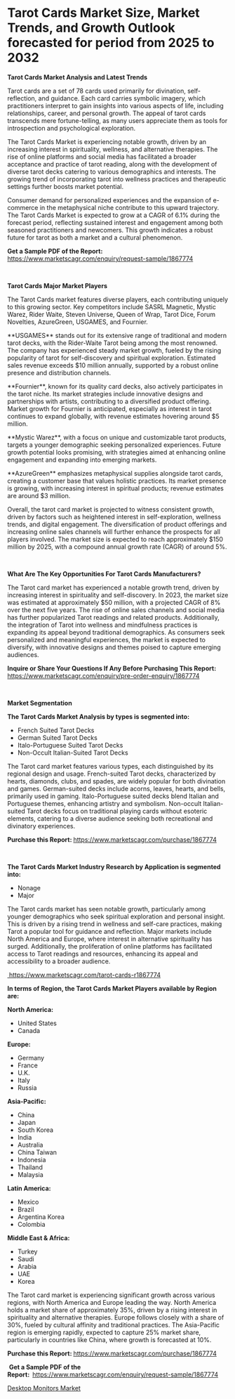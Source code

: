 <p><h1>Tarot Cards Market Size, Market Trends, and Growth Outlook forecasted for period from 2025 to 2032</h1></p><p><strong>Tarot Cards Market Analysis and Latest Trends</strong></p>
<p><p>Tarot cards are a set of 78 cards used primarily for divination, self-reflection, and guidance. Each card carries symbolic imagery, which practitioners interpret to gain insights into various aspects of life, including relationships, career, and personal growth. The appeal of tarot cards transcends mere fortune-telling, as many users appreciate them as tools for introspection and psychological exploration.</p><p>The Tarot Cards Market is experiencing notable growth, driven by an increasing interest in spirituality, wellness, and alternative therapies. The rise of online platforms and social media has facilitated a broader acceptance and practice of tarot reading, along with the development of diverse tarot decks catering to various demographics and interests. The growing trend of incorporating tarot into wellness practices and therapeutic settings further boosts market potential.</p><p>Consumer demand for personalized experiences and the expansion of e-commerce in the metaphysical niche contribute to this upward trajectory. The Tarot Cards Market is expected to grow at a CAGR of 6.1% during the forecast period, reflecting sustained interest and engagement among both seasoned practitioners and newcomers. This growth indicates a robust future for tarot as both a market and a cultural phenomenon.</p></p>
<p><strong>Get a Sample PDF of the Report:&nbsp;</strong> <a href="https://www.marketscagr.com/enquiry/request-sample/1867774?utm_campaign=1999&utm_medium=2&utm_source=Github&utm_content=ia&utm_term=07022025&utm_id=tarot-cards">https://www.marketscagr.com/enquiry/request-sample/1867774</a></p>
<p>&nbsp;</p>
<p><strong>Tarot Cards Major Market Players</strong></p>
<p><p>The Tarot Cards market features diverse players, each contributing uniquely to this growing sector. Key competitors include SASRL Magnetic, Mystic Warez, Rider Waite, Steven Universe, Queen of Wrap, Tarot Dice, Forum Novelties, AzureGreen, USGAMES, and Fournier.</p><p>**USGAMES** stands out for its extensive range of traditional and modern tarot decks, with the Rider-Waite Tarot being among the most renowned. The company has experienced steady market growth, fueled by the rising popularity of tarot for self-discovery and spiritual exploration. Estimated sales revenue exceeds $10 million annually, supported by a robust online presence and distribution channels.</p><p>**Fournier**, known for its quality card decks, also actively participates in the tarot niche. Its market strategies include innovative designs and partnerships with artists, contributing to a diversified product offering. Market growth for Fournier is anticipated, especially as interest in tarot continues to expand globally, with revenue estimates hovering around $5 million.</p><p>**Mystic Warez**, with a focus on unique and customizable tarot products, targets a younger demographic seeking personalized experiences. Future growth potential looks promising, with strategies aimed at enhancing online engagement and expanding into emerging markets.</p><p>**AzureGreen** emphasizes metaphysical supplies alongside tarot cards, creating a customer base that values holistic practices. Its market presence is growing, with increasing interest in spiritual products; revenue estimates are around $3 million.</p><p>Overall, the tarot card market is projected to witness consistent growth, driven by factors such as heightened interest in self-exploration, wellness trends, and digital engagement. The diversification of product offerings and increasing online sales channels will further enhance the prospects for all players involved. The market size is expected to reach approximately $150 million by 2025, with a compound annual growth rate (CAGR) of around 5%.</p></p>
<p>&nbsp;</p>
<p><strong>What Are The Key Opportunities For Tarot Cards Manufacturers?</strong></p>
<p><p>The Tarot card market has experienced a notable growth trend, driven by increasing interest in spirituality and self-discovery. In 2023, the market size was estimated at approximately $50 million, with a projected CAGR of 8% over the next five years. The rise of online sales channels and social media has further popularized Tarot readings and related products. Additionally, the integration of Tarot into wellness and mindfulness practices is expanding its appeal beyond traditional demographics. As consumers seek personalized and meaningful experiences, the market is expected to diversify, with innovative designs and themes poised to capture emerging audiences.</p></p>
<p><strong>Inquire or Share Your Questions If Any Before Purchasing This Report:</strong> <a href="https://www.marketscagr.com/enquiry/pre-order-enquiry/1867774?utm_campaign=1999&utm_medium=2&utm_source=Github&utm_content=ia&utm_term=07022025&utm_id=tarot-cards">https://www.marketscagr.com/enquiry/pre-order-enquiry/1867774</a></p>
<p>&nbsp;</p>
<p><strong>Market Segmentation</strong></p>
<p><strong>The Tarot Cards Market Analysis by types is segmented into:</strong></p>
<p><ul><li>French Suited Tarot Decks</li><li>German Suited Tarot Decks</li><li>Italo-Portuguese Suited Tarot Decks</li><li>Non-Occult Italian-Suited Tarot Decks</li></ul></p>
<p><p>The Tarot card market features various types, each distinguished by its regional design and usage. French-suited Tarot decks, characterized by hearts, diamonds, clubs, and spades, are widely popular for both divination and games. German-suited decks include acorns, leaves, hearts, and bells, primarily used in gaming. Italo-Portuguese suited decks blend Italian and Portuguese themes, enhancing artistry and symbolism. Non-occult Italian-suited Tarot decks focus on traditional playing cards without esoteric elements, catering to a diverse audience seeking both recreational and divinatory experiences.</p></p>
<p><strong>Purchase this Report:&nbsp;</strong><a href="https://www.marketscagr.com/purchase/1867774?utm_campaign=1999&utm_medium=2&utm_source=Github&utm_content=ia&utm_term=07022025&utm_id=tarot-cards">https://www.marketscagr.com/purchase/1867774</a></p>
<p>&nbsp;</p>
<p><strong>The Tarot Cards Market Industry Research by Application is segmented into:</strong></p>
<p><ul><li>Nonage</li><li>Major</li></ul></p>
<p><p>The Tarot cards market has seen notable growth, particularly among younger demographics who seek spiritual exploration and personal insight. This is driven by a rising trend in wellness and self-care practices, making Tarot a popular tool for guidance and reflection. Major markets include North America and Europe, where interest in alternative spirituality has surged. Additionally, the proliferation of online platforms has facilitated access to Tarot readings and resources, enhancing its appeal and accessibility to a broader audience.</p></p>
<p><a href="https://www.marketscagr.com/tarot-cards-r1867774?utm_campaign=1999&utm_medium=2&utm_source=Github&utm_content=ia&utm_term=07022025&utm_id=tarot-cards">&nbsp;https://www.marketscagr.com/tarot-cards-r1867774</a></p>
<p><strong>In terms of Region, the Tarot Cards Market Players available by Region are:</strong></p>
<p>
    <p> <strong> North America: </strong>
        <ul>
            <li>United States</li>
            <li>Canada</li>
        </ul>
        </p> 
    <p> <strong> Europe: </strong>
        <ul>
            <li>Germany</li>
            <li>France</li>
            <li>U.K.</li>
            <li>Italy</li>
            <li>Russia</li>
        </ul>
        </p> 
    <p> <strong> Asia-Pacific: </strong>
        <ul>
            <li>China</li>
            <li>Japan</li>
            <li>South Korea</li>
            <li>India</li>
            <li>Australia</li>
            <li>China Taiwan</li>
            <li>Indonesia</li>
            <li>Thailand</li>
            <li>Malaysia</li>
        </ul>
        </p> 
    <p> <strong> Latin America: </strong>
        <ul>
            <li>Mexico</li>
            <li>Brazil</li>
            <li>Argentina Korea</li>
            <li>Colombia</li>
        </ul>
        </p> 
    <p> <strong> Middle East & Africa: </strong>
        <ul>
            <li>Turkey</li>
            <li>Saudi</li>
            <li>Arabia</li>
            <li>UAE</li>
            <li>Korea</li>
        </ul>
    </p>
    </p>
<p><p>The Tarot card market is experiencing significant growth across various regions, with North America and Europe leading the way. North America holds a market share of approximately 35%, driven by a rising interest in spirituality and alternative therapies. Europe follows closely with a share of 30%, fueled by cultural affinity and traditional practices. The Asia-Pacific region is emerging rapidly, expected to capture 25% market share, particularly in countries like China, where growth is forecasted at 10%.</p></p>
<p><strong>Purchase this Report: </strong><a href="https://www.marketscagr.com/purchase/1867774?utm_campaign=1999&utm_medium=2&utm_source=Github&utm_content=ia&utm_term=07022025&utm_id=tarot-cards">https://www.marketscagr.com/purchase/1867774</a></p>
<p>&nbsp;<strong>Get a Sample PDF of the Report:&nbsp;&nbsp;</strong><a href="https://www.marketscagr.com/enquiry/request-sample/1867774?utm_campaign=1999&utm_medium=2&utm_source=Github&utm_content=ia&utm_term=07022025&utm_id=tarot-cards">https://www.marketscagr.com/enquiry/request-sample/1867774</a></p>
<p><strong></strong></p>
<p><p><a href="https://github.com/tamvrosiya/Market-Research-Report-List-6/blob/main/desktop-monitors-market.md?utm_campaign=1999&utm_medium=2&utm_source=Github&utm_content=ia&utm_term=07022025&utm_id=tarot-cards">Desktop Monitors Market</a></p></p>